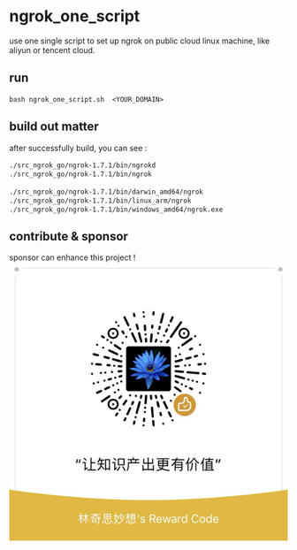 # ngrok_one_script
use one single script to set up ngrok on public cloud linux machine, like aliyun or tencent cloud.

## run 
```
bash ngrok_one_script.sh  <YOUR_DOMAIN>
```

## build out matter
after successfully build, you can see :
```
./src_ngrok_go/ngrok-1.7.1/bin/ngrokd
./src_ngrok_go/ngrok-1.7.1/bin/ngrok

./src_ngrok_go/ngrok-1.7.1/bin/darwin_amd64/ngrok
./src_ngrok_go/ngrok-1.7.1/bin/linux_arm/ngrok
./src_ngrok_go/ngrok-1.7.1/bin/windows_amd64/ngrok.exe
```

## contribute & sponsor
sponsor can enhance this project !
![jd](./img/jd_reward_code_small.png)
